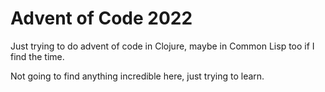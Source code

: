 # Advent of Code 2022

Just trying to do advent of code in Clojure, maybe in Common Lisp too if I find the time.

Not going to find anything incredible here, just trying to learn.
